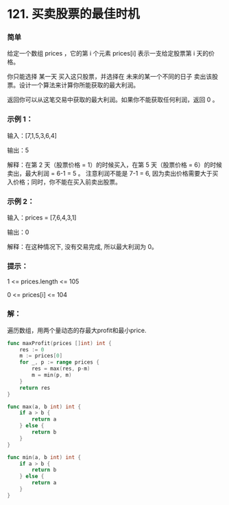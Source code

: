 # 121. 买卖股票的最佳时机

### 简单

给定一个数组 prices ，它的第 i 个元素 prices[i] 表示一支给定股票第 i 天的价格。

你只能选择 某一天 买入这只股票，并选择在 未来的某一个不同的日子 卖出该股票。设计一个算法来计算你所能获取的最大利润。

返回你可以从这笔交易中获取的最大利润。如果你不能获取任何利润，返回 0 。

### 示例 1：

输入：[7,1,5,3,6,4]

输出：5

解释：在第 2 天（股票价格 = 1）的时候买入，在第 5 天（股票价格 = 6）的时候卖出，最大利润 = 6-1 = 5 。
     注意利润不能是 7-1 = 6, 因为卖出价格需要大于买入价格；同时，你不能在买入前卖出股票。

### 示例 2：

输入：prices = [7,6,4,3,1]

输出：0

解释：在这种情况下, 没有交易完成, 所以最大利润为 0。
 
### 提示：

1 <= prices.length <= 105

0 <= prices[i] <= 104

### 解：

遍历数组，用两个量动态的存最大profit和最小price.

```go
func maxProfit(prices []int) int {
	res := 0
	m := prices[0]
	for _, p := range prices {
		res = max(res, p-m)
		m = min(p, m)
	}
	return res
}

func max(a, b int) int {
	if a > b {
		return a
	} else {
		return b
	}
}

func min(a, b int) int {
	if a > b {
		return b
	} else {
		return a
	}
}
```
